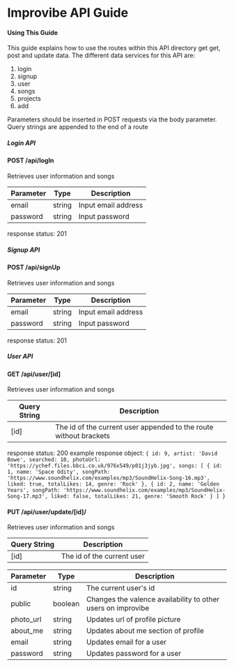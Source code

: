 
# Improvibe API Guide

#### Using This Guide
This guide explains how to use the routes within this API directory get get, post and update data. The different data services for this API are:
  1. login
  2. signup
  3. user
  4. songs
  5. projects
  6. add

Parameters should be inserted in POST requests via the body parameter. Query strings are appended to the end of a route

##### Login API
#### POST  /api/logIn<br>
Retrieves user information and songs

| Parameter      | Type |  Description      |
| ----------- | ----------- | ----------- |
| email | string | Input email address |
| password | string | Input password |

response status: 201

##### Signup API
#### POST  /api/signUp<br>
Retrieves user information and songs

| Parameter      | Type |  Description      |
| ----------- | ----------- | ----------- |
| email | string | Input email address |
| password | string | Input password |

response status: 201


##### User API
#### GET  /api/user/[id]<br>
Retrieves user information and songs

| Query String      | Description |
| ----------- | ----------- |
| [id]| The id of the current user appended to the route without brackets |

response status: 200
example response object:
 `{
  id: 9,
  artist: 'David Bowe',
  searched: 10,
  photoUrl: 'https://ychef.files.bbci.co.uk/976x549/p01j3jyb.jpg',
  songs: [
    {
      id: 1,
      name: 'Space Odity',
      songPath: 'https://www.soundhelix.com/examples/mp3/SoundHelix-Song-16.mp3',
      liked: true,
      totalLikes: 14,
      genre: 'Rock'
    },
    {
    id: 2,
    name: 'Golden Years',
    songPath: 'https://www.soundhelix.com/examples/mp3/SoundHelix-Song-17.mp3',
    liked: false,
    totalLikes: 21,
    genre: 'Smooth Rock'
    }
  ]
}`

#### PUT  /api/user/update/[id]/<br>
Retrieves user information and songs

| Query String      | Description |
| ----------- | ----------- |
| [id]| The id of the current user |

| Parameter      | Type |  Description      |
| ----------- | ----------- | ----------- |
| id | string | The current user's id|
| public | boolean | Changes the valence availability to other users on improvibe |
| photo_url | string | Updates url of profile picture |
| about_me | string | Updates about me section of profile |
| email | string | Updates email for a user  |
| password | string | Updates password for a user  |


